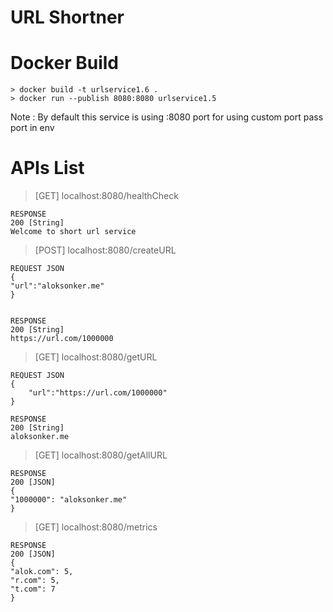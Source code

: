 # URL Shortner
# Docker Build

    > docker build -t urlservice1.6 .
    > docker run --publish 8080:8080 urlservice1.5

Note : By default this service is using :8080 port
for using custom port pass port in env 

# APIs List
> [GET] localhost:8080/healthCheck 

    RESPONSE
    200 [String]
    Welcome to short url service

> [POST] localhost:8080/createURL

    REQUEST JSON
    {
    "url":"aloksonker.me"
    }
    

    RESPONSE
    200 [String]
    https://url.com/1000000




> [GET] localhost:8080/getURL

    REQUEST JSON
    {
        "url":"https://url.com/1000000"
    }

    RESPONSE
    200 [String]
    aloksonker.me

> [GET] localhost:8080/getAllURL

    RESPONSE
    200 [JSON]
    {
    "1000000": "aloksonker.me"
    }

> [GET] localhost:8080/metrics

    RESPONSE
    200 [JSON]
    {
    "alok.com": 5,
    "r.com": 5,
    "t.com": 7
    }